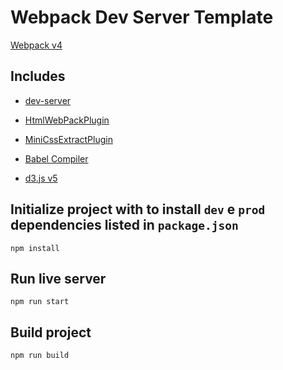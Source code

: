 # Webpack Dev Server Template

[Webpack v4](https://webpack.js.org/)

## Includes

* [dev-server](https://github.com/webpack/webpack-dev-server)
* [HtmlWebPackPlugin](https://github.com/jantimon/html-webpack-plugin)
* [MiniCssExtractPlugin](https://github.com/webpack-contrib/mini-css-extract-plugin)
* [Babel Compiler](http://babeljs.io/)

* [d3.js v5](https://github.com/d3/d3/blob/master/API.md)

## Initialize project with to install `dev` e `prod` dependencies listed in `package.json`

```
npm install
```

## Run live server

```
npm run start
```

## Build project

```
npm run build
```
